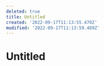 ```yaml
---
deleted: true
title: Untitled
created: '2022-09-17T11:13:55.470Z'
modified: '2022-09-17T11:13:59.489Z'
---
```


# Untitled
